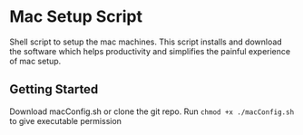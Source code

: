 # Mac Setup Script
Shell script to setup the mac machines.
This script installs and download the software which helps productivity and simplifies the painful experience of mac setup.

## Getting Started
Download macConfig.sh or clone the git repo.
Run 
```chmod +x ./macConfig.sh```
to give executable permission 
